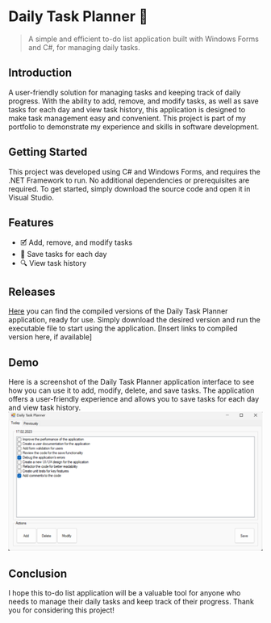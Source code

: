 # Daily Task Planner 📝

> A simple and efficient to-do list application built with Windows Forms and C#, for managing daily tasks.

## Introduction
A user-friendly solution for managing tasks and keeping track of daily progress. With the ability to add, remove, and modify tasks, as well as save tasks for each day and view task history, this application is designed to make task management easy and convenient. This project is part of my portfolio to demonstrate my experience and skills in software development.

## Getting Started
This project was developed using C# and Windows Forms, and requires the .NET Framework to run. No additional dependencies or prerequisites are required. To get started, simply download the source code and open it in Visual Studio.

## Features
- 🗹 Add, remove, and modify tasks
- 📅 Save tasks for each day 
- 🔍 View task history 

## Releases
[Here](https://github.com/s-mohamed-dev/portfolio-csharp-daily-task-planner/releases/tag/v1.0) you can find the compiled versions of the Daily Task Planner application, ready for use. Simply download the desired version and run the executable file to start using the application.
[Insert links to compiled version here, if available]

## Demo
Here is a screenshot of the Daily Task Planner application interface to see how you can use it to add, modify, delete, and save tasks. The application offers a user-friendly experience and allows you to save tasks for each day and view task history.
![Demo](Demo/demo.png)

## Conclusion
I hope this to-do list application will be a valuable tool for anyone who needs to manage their daily tasks and keep track of their progress. Thank you for considering this project!
